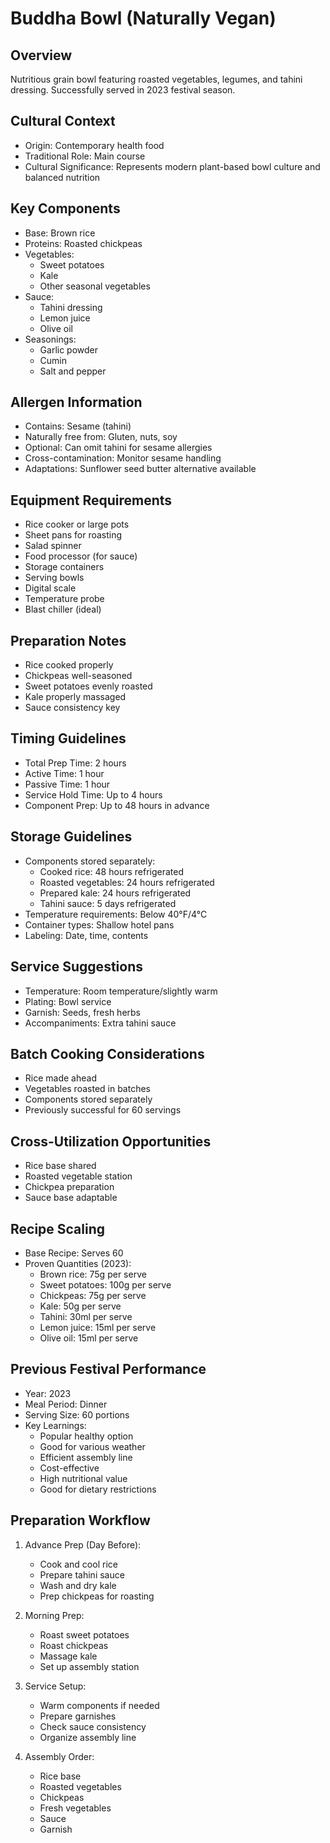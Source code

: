 # Buddha Bowl (Naturally Vegan)

## Overview
Nutritious grain bowl featuring roasted vegetables, legumes, and tahini dressing. Successfully served in 2023 festival season.

## Cultural Context
- Origin: Contemporary health food
- Traditional Role: Main course
- Cultural Significance: Represents modern plant-based bowl culture and balanced nutrition

## Key Components
- Base: Brown rice
- Proteins: Roasted chickpeas
- Vegetables:
  - Sweet potatoes
  - Kale
  - Other seasonal vegetables
- Sauce:
  - Tahini dressing
  - Lemon juice
  - Olive oil
- Seasonings:
  - Garlic powder
  - Cumin
  - Salt and pepper

## Allergen Information
- Contains: Sesame (tahini)
- Naturally free from: Gluten, nuts, soy
- Optional: Can omit tahini for sesame allergies
- Cross-contamination: Monitor sesame handling
- Adaptations: Sunflower seed butter alternative available

## Equipment Requirements
- Rice cooker or large pots
- Sheet pans for roasting
- Salad spinner
- Food processor (for sauce)
- Storage containers
- Serving bowls
- Digital scale
- Temperature probe
- Blast chiller (ideal)

## Preparation Notes
- Rice cooked properly
- Chickpeas well-seasoned
- Sweet potatoes evenly roasted
- Kale properly massaged
- Sauce consistency key

## Timing Guidelines
- Total Prep Time: 2 hours
- Active Time: 1 hour
- Passive Time: 1 hour
- Service Hold Time: Up to 4 hours
- Component Prep: Up to 48 hours in advance

## Storage Guidelines
- Components stored separately:
  - Cooked rice: 48 hours refrigerated
  - Roasted vegetables: 24 hours refrigerated
  - Prepared kale: 24 hours refrigerated
  - Tahini sauce: 5 days refrigerated
- Temperature requirements: Below 40°F/4°C
- Container types: Shallow hotel pans
- Labeling: Date, time, contents

## Service Suggestions
- Temperature: Room temperature/slightly warm
- Plating: Bowl service
- Garnish: Seeds, fresh herbs
- Accompaniments: Extra tahini sauce

## Batch Cooking Considerations
- Rice made ahead
- Vegetables roasted in batches
- Components stored separately
- Previously successful for 60 servings

## Cross-Utilization Opportunities
- Rice base shared
- Roasted vegetable station
- Chickpea preparation
- Sauce base adaptable

## Recipe Scaling
- Base Recipe: Serves 60
- Proven Quantities (2023):
  - Brown rice: 75g per serve
  - Sweet potatoes: 100g per serve
  - Chickpeas: 75g per serve
  - Kale: 50g per serve
  - Tahini: 30ml per serve
  - Lemon juice: 15ml per serve
  - Olive oil: 15ml per serve

## Previous Festival Performance
- Year: 2023
- Meal Period: Dinner
- Serving Size: 60 portions
- Key Learnings:
  - Popular healthy option
  - Good for various weather
  - Efficient assembly line
  - Cost-effective
  - High nutritional value
  - Good for dietary restrictions

## Preparation Workflow
1. Advance Prep (Day Before):
   - Cook and cool rice
   - Prepare tahini sauce
   - Wash and dry kale
   - Prep chickpeas for roasting

2. Morning Prep:
   - Roast sweet potatoes
   - Roast chickpeas
   - Massage kale
   - Set up assembly station

3. Service Setup:
   - Warm components if needed
   - Prepare garnishes
   - Check sauce consistency
   - Organize assembly line

4. Assembly Order:
   - Rice base
   - Roasted vegetables
   - Chickpeas
   - Fresh vegetables
   - Sauce
   - Garnish 

